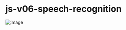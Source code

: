 # js-v06-speech-recognition

![image](https://user-images.githubusercontent.com/1501327/162117588-d9540488-bdcd-4429-8692-843bae465abb.png)

